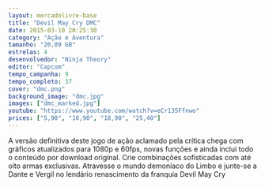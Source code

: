 ```yaml
---
layout: mercadolivre-base
title: "Devil May Cry DMC"
date: 2015-03-10 20:25:30
category: "Ação e Aventura"
tamanho: "20,09 GB"
estrelas: 4
desenvolvedor: "Ninja Theory"
editor: "Capcom"
tempo_campanha: 9
tempo_completo: 37
cover: "dmc.png"
background_image: "dmc.jpg"
images: ["dmc_marked.jpg"]
youtube: "https://www.youtube.com/watch?v=eCr135Ffnwo"
prices: ["5,90", "10,90", "18,90", "25,40"]
---
```


A versão definitiva deste jogo de ação aclamado pela crítica chega com gráficos atualizados para 1080p e 60fps, novas funções e ainda inclui todo o conteúdo por download original. Crie combinações sofisticadas com até oito armas exclusivas. Atravesse o mundo demoníaco do Limbo e junte-se a Dante e Vergil no lendário renascimento da franquia Devil May Cry
